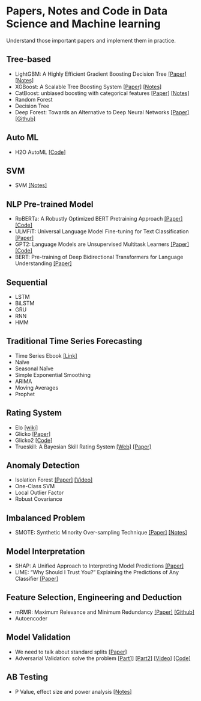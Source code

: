 # Papers, Notes and Code in Data Science and Machine learning
Understand those important papers and implement them in practice.

## Tree-based
- LightGBM: A Highly Efficient Gradient Boosting Decision Tree [[Paper]](https://papers.nips.cc/paper/6907-lightgbm-a-highly-efficient-gradient-boosting-decision-tree.pdf) [[Notes]](notes/LightGBM.md) 
- XGBoost: A Scalable Tree Boosting System [[Paper]](https://arxiv.org/pdf/1603.02754.pdf) [[Notes]](notes/XGBoost.pdf) 
- CatBoost: unbiased boosting with categorical features [[Paper]](https://arxiv.org/pdf/1706.09516.pdf) [[Notes]](notes/CatBoost.md) 
- Random Forest
- Decision Tree 
- Deep Forest: Towards an Alternative to Deep Neural Networks [[Paper]](https://arxiv.org/pdf/1702.08835v2.pdf) [[Github]](https://github.com/kingfengji/gcForest)
 

## Auto ML
- H2O AutoML [[Code]](http://docs.h2o.ai/h2o/latest-stable/h2o-docs/automl.html) 

## SVM
- SVM [[Notes]](notes/svm.md)

## NLP Pre-trained Model
- RoBERTa: A Robustly Optimized BERT Pretraining Approach [[Paper]](https://arxiv.org/pdf/1907.11692.pdf) [[Code]](src/RoBERTa_multi_class_yelp5.ipynb) 
- ULMFiT: Universal Language Model Fine-tuning for Text Classification [[Paper]](https://arxiv.org/pdf/1801.06146.pdf)
- GPT2: Language Models are Unsupervised Multitask Learners [[Paper]](https://d4mucfpksywv.cloudfront.net/better-language-models/language_models_are_unsupervised_multitask_learners.pdf) [[Code]](https://github.com/openai/gpt-2)
- BERT: Pre-training of Deep Bidirectional Transformers for
Language Understanding [[Paper]](https://arxiv.org/pdf/1810.04805.pdf)

## Sequential
- LSTM 
- BiLSTM
- GRU
- RNN
- HMM

## Traditional Time Series Forecasting
- Time Series Ebook [[Link]](https://otexts.com/fpp2/ets-forecasting.html)
- Naïve 
- Seasonal Naïve
- Simple Exponential Smoothing
- ARIMA
- Moving Averages 
- Prophet

## Rating System
- Elo [[wiki]](https://en.wikipedia.org/wiki/Elo_rating_system)
- Glicko [[Paper]](http://www.glicko.net/research/acjpaper.pdf)
- Glicko2 [[Code]](https://bitbucket.org/deepy/glicko2/src/default/)
- Trueskill: A Bayesian Skill Rating System  [[Web]](https://trueskill.org/) [[Paper]](https://www.microsoft.com/en-us/research/wp-content/uploads/2007/01/NIPS2006_0688.pdf)


## Anomaly Detection
- Isolation Forest [[Paper]](https://cs.nju.edu.cn/zhouzh/zhouzh.files/publication/icdm08b.pdf?q=isolation-forest) [[Video]](https://www.youtube.com/watch?v=5p8B2Ikcw-k) 
- One-Class SVM
- Local Outlier Factor
- Robust Covariance


## Imbalanced Problem
* SMOTE: Synthetic Minority Over-sampling Technique [[Paper]](https://arxiv.org/pdf/1106.1813.pdf) [[Notes]](notes/Smote.md)

## Model Interpretation
* SHAP: A Unified Approach to Interpreting Model
Predictions [[Paper]](https://arxiv.org/pdf/1705.07874.pdf)
* LIME: “Why Should I Trust You?”
Explaining the Predictions of Any Classifier [[Paper]](https://cs.nju.edu.cn/zhouzh/zhouzh.files/publication/icdm08b.pdf?q=isolation-forest)

## Feature Selection, Engineering and Deduction
- mRMR: Maximum Relevance and Minimum Redundancy [[Paper]](http://home.penglab.com/papersall/docpdf/2005_TPAMI_FeaSel.pdf) [[Github]](https://github.com/fbrundu/pymrmr)
- Autoencoder

## Model Validation
- We need to talk about standard splits [[Paper]](https://pdfs.semanticscholar.org/94be/fec2a6d96e3a60fb8b77f2e161666743c1a5.pdf)
- Adversarial Validation: solve the problem  [[Part1]](http://fastml.com/adversarial-validation-part-one/) [[Part2]](http://fastml.com/adversarial-validation-part-two/) [[Video]](https://www.youtube.com/watch?v=7cUCDRaIZ7I) [[Code]](https://github.com/zjost/blog_code/blob/master/adversarial_validation/adversarial-validation-example.ipynb)

## AB Testing 
-  P Value, effect size and power analysis [[Notes]](notes/p_value.md)


